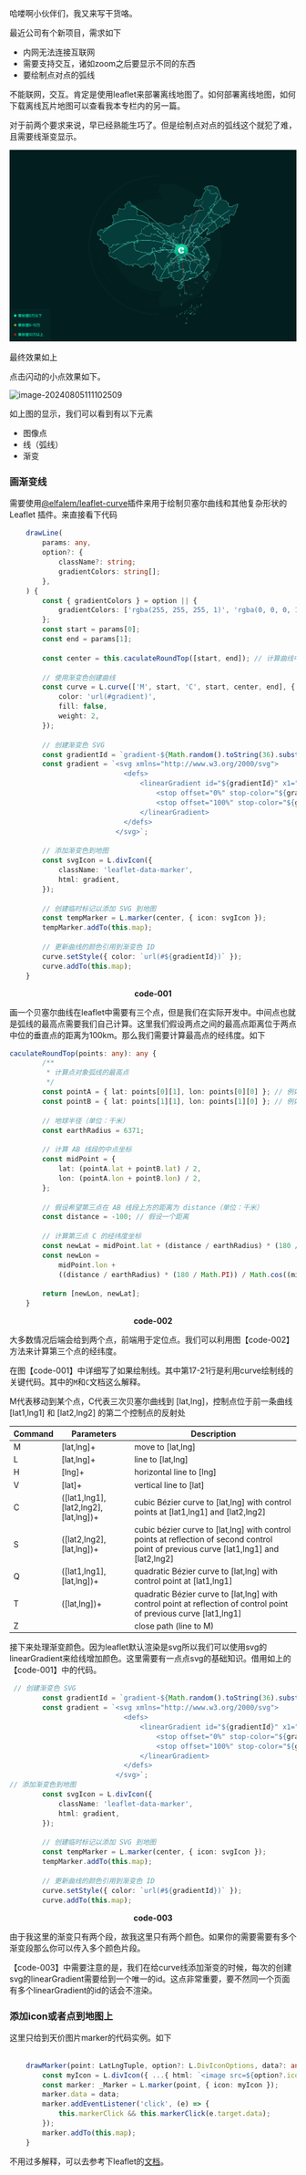 哈喽啊小伙伴们，我又来写干货咯。

最近公司有个新项目，需求如下

- 内网无法连接互联网
- 需要支持交互，诸如zoom之后要显示不同的东西
- 要绘制点对点的弧线

不能联网，交互。肯定是使用leaflet来部署离线地图了。如何部署离线地图，如何下载离线瓦片地图可以查看我本专栏内的另一篇。

对于前两个要求来说，早已经熟能生巧了。但是绘制点对点的弧线这个就犯了难，且需要线渐变显示。

<img src="../images/map-linear.gif" />	

最终效果如上

点击闪动的小点效果如下。

![image-20240805111102509](/Users/zhaohui/own/blog/leaflet/image-20240805111102509.png)

如上图的显示，我们可以看到有以下元素

- 图像点
- 线（弧线）
- 渐变

### 画渐变线

需要使用[@elfalem/leaflet-curve](https://github.com/elfalem/Leaflet.curve)插件来用于绘制贝塞尔曲线和其他复杂形状的 Leaflet 插件。来直接看下代码

```typescript
    drawLine(
        params: any,
        option?: {
            className?: string;
            gradientColors: string[];
        },
    ) {
        const { gradientColors } = option || {
            gradientColors: ['rgba(255, 255, 255, 1)', 'rgba(0, 0, 0, 1)'],
        };
        const start = params[0];
        const end = params[1];

        const center = this.caculateRoundTop([start, end]); // 计算曲线中心点

        // 使用渐变色创建曲线
        const curve = L.curve(['M', start, 'C', start, center, end], {
            color: 'url(#gradient)',
            fill: false,
            weight: 2,
        });

        // 创建渐变色 SVG
        const gradientId = `gradient-${Math.random().toString(36).substr(2, 9)}`;
        const gradient = `<svg xmlns="http://www.w3.org/2000/svg">
                            <defs>
                                <linearGradient id="${gradientId}" x1="0" y1="0" x2="1" y2="1">
                                    <stop offset="0%" stop-color="${gradientColors[0]}" />
                                    <stop offset="100%" stop-color="${gradientColors[1]}" />
                                </linearGradient>
                            </defs>
                          </svg>`;

        // 添加渐变色到地图
        const svgIcon = L.divIcon({
            className: 'leaflet-data-marker',
            html: gradient,
        });

        // 创建临时标记以添加 SVG 到地图
        const tempMarker = L.marker(center, { icon: svgIcon });
        tempMarker.addTo(this.map);

        // 更新曲线的颜色引用到渐变色 ID
        curve.setStyle({ color: `url(#${gradientId})` });
        curve.addTo(this.map);
    }
```

<center style="font-weight:bold;">code-001</center>

画一个贝塞尔曲线在leaflet中需要有三个点，但是我们在实际开发中。中间点也就是弧线的最高点需要我们自己计算。这里我们假设两点之间的最高点距离位于两点中位的垂直点的距离为100km。那么我们需要计算最高点的经纬度。如下

````typescript
caculateRoundTop(points: any): any {
        /**
         * 计算点对象弧线的最高点
         */
        const pointA = { lat: points[0][1], lon: points[0][0] }; // 例如，纽约的经纬度
        const pointB = { lat: points[1][1], lon: points[1][0] }; // 例如，洛杉矶的经纬度

        // 地球半径（单位：千米）
        const earthRadius = 6371;

        // 计算 AB 线段的中点坐标
        const midPoint = {
            lat: (pointA.lat + pointB.lat) / 2,
            lon: (pointA.lon + pointB.lon) / 2,
        };

        // 假设希望第三点在 AB 线段上方的距离为 distance（单位：千米）
        const distance = -100; // 假设一个距离

        // 计算第三点 C 的经纬度坐标
        const newLat = midPoint.lat + (distance / earthRadius) * (180 / Math.PI);
        const newLon =
            midPoint.lon +
            ((distance / earthRadius) * (180 / Math.PI)) / Math.cos((midPoint.lat * Math.PI) / 180);

        return [newLon, newLat];
    }
````

<center style="font-weight:bold;">code-002</center>

大多数情况后端会给到两个点，前端用于定位点。我们可以利用图【code-002】方法来计算第三个点的经纬度。



在图【code-001】中详细写了如果绘制线。其中第17-21行是利用curve绘制线的关键代码。其中的`M`和`C`文档这么解释。



M代表移动到某个点，C代表三次贝塞尔曲线到 [lat,lng]，控制点位于前一条曲线 [lat1,lng1] 和 [lat2,lng2] 的第二个控制点的反射处

| Command | Parameters                           | Description                                                  |
| ------- | ------------------------------------ | ------------------------------------------------------------ |
| M       | [lat,lng]+                           | move to [lat,lng]                                            |
| L       | [lat,lng]+                           | line to [lat,lng]                                            |
| H       | [lng]+                               | horizontal line to [lng]                                     |
| V       | [lat]+                               | vertical line to [lat]                                       |
| C       | ([lat1,lng1],[lat2,lng2],[lat,lng])+ | cubic Bézier curve to [lat,lng] with control points at [lat1,lng1] and [lat2,lng2] |
| S       | ([lat2,lng2],[lat,lng])+             | cubic bézier curve to [lat,lng] with control points at reflection of second control point of previous curve [lat1,lng1] and [lat2,lng2] |
| Q       | ([lat1,lng1],[lat,lng])+             | quadratic Bézier curve to [lat,lng] with control point at [lat1,lng1] |
| T       | ([lat,lng])+                         | quadratic Bézier curve to [lat,lng] with control point at reflection of control point of previous curve [lat1,lng1] |
| Z       |                                      | close path (line to M)                                       |



接下来处理渐变颜色。因为leaflet默认渲染是svg所以我们可以使用svg的linearGradient来给线增加颜色。这里需要有一点点svg的基础知识。借用如上的【code-001】中的代码。

```typescript
 // 创建渐变色 SVG
        const gradientId = `gradient-${Math.random().toString(36).substr(2, 9)}`;
        const gradient = `<svg xmlns="http://www.w3.org/2000/svg">
                            <defs>
                                <linearGradient id="${gradientId}" x1="0" y1="0" x2="1" y2="1">
                                    <stop offset="0%" stop-color="${gradientColors[0]}" />
                                    <stop offset="100%" stop-color="${gradientColors[1]}" />
                                </linearGradient>
                            </defs>
                          </svg>`;
// 添加渐变色到地图
        const svgIcon = L.divIcon({
            className: 'leaflet-data-marker',
            html: gradient,
        });

        // 创建临时标记以添加 SVG 到地图
        const tempMarker = L.marker(center, { icon: svgIcon });
        tempMarker.addTo(this.map);

        // 更新曲线的颜色引用到渐变色 ID
        curve.setStyle({ color: `url(#${gradientId})` });
        curve.addTo(this.map);

```

<center style="font-weight:bold;">code-003</center>

由于我这里的渐变只有两个段，故我这里只有两个颜色。如果你的需要需要有多个渐变段那么你可以传入多个颜色片段。

【code-003】中需要注意的是，我们在给curve线添加渐变的时候，每次的创建svg的linearGradient需要给到一个唯一的id。这点非常重要，要不然同一个页面有多个linearGradient的id的话会不渲染。

### 添加icon或者点到地图上

这里只给到天价图片marker的代码实例。如下

```typescript

    drawMarker(point: LatLngTuple, option?: L.DivIconOptions, data?: any) {
        const myIcon = L.divIcon({ ...{ html: `<image src=${option?.iconUrl} />` }, ...option });
        const marker: _Marker = L.marker(point, { icon: myIcon });
        marker.data = data;
        marker.addEventListener('click', (e) => {
            this.markerClick && this.markerClick(e.target.data);
        });
        marker.addTo(this.map);
    }
```

不用过多解释，可以去参考下leaflet的[文档](https://leafletjs.cn/reference.html)。

